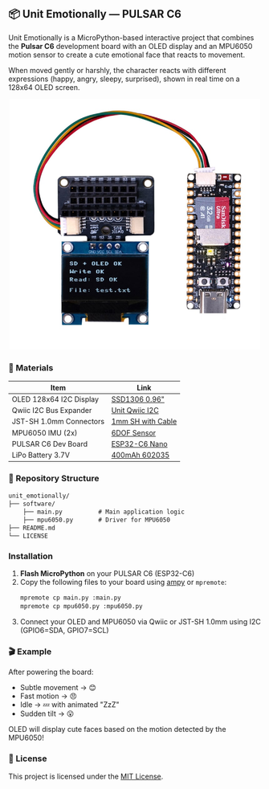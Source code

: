 ## 📦 Unit Emotionally — PULSAR C6


Unit Emotionally is a MicroPython-based interactive project that combines the **Pulsar C6** development board with an OLED display and an MPU6050 motion sensor to create a cute emotional face that reacts to movement.

When moved gently or harshly, the character reacts with different expressions (happy, angry, sleepy, surprised), shown in real time on a 128x64 OLED screen.

<p align="center">
    <img src="/hardware/resources/AR4606_UNIT_Pulsar_Nano_C6_ESP32C6.jpg" alt="AR4606 UNIT Pulsar Nano C6 ESP32C6" width="500" />
</p>

### 🔧 Materials

| Item | Link |
|------|------|
| OLED 128x64 I2C Display | [SSD1306 0.96"](https://uelectronics.com/producto/display-oled-azul-y-blanco-128x64-0-96-i2c-ssd1306/) |
| Qwiic I2C Bus Expander | [Unit Qwiic I2C](https://uelectronics.com/producto/unit-expansor-i2c-con-bus-qwiic/) |
| JST-SH 1.0mm Connectors | [1mm SH with Cable](https://uelectronics.com/producto/conectores-sh1-0mm-con-cable-28-awg-15cm/) |
| MPU6050 IMU (2x) | [6DOF Sensor](https://uelectronics.com/producto/imu-mpu6050-6-grados-de-libertad/) |
| PULSAR C6 Dev Board | [ESP32-C6 Nano](https://unit-electronics-mx.github.io/wiki_uelectronics/docs/Development_boards/Nano/nano_c6) |
| LiPo Battery 3.7V | [400mAh 602035](https://uelectronics.com/producto/bateria-lipo-3-7v-400mah-602035/) |


### 📂 Repository Structure

```
unit_emotionally/
├── software/
    ├── main.py          # Main application logic
    ├── mpu6050.py       # Driver for MPU6050
├── README.md
└── LICENSE
```


### Installation 

1. **Flash MicroPython** on your PULSAR C6 (ESP32-C6)
2. Copy the following files to your board using [ampy](https://github.com/scientifichackers/ampy) or `mpremote`:
   ```bash
   mpremote cp main.py :main.py
   mpremote cp mpu6050.py :mpu6050.py
   ```
3. Connect your OLED and MPU6050 via Qwiic or JST-SH 1.0mm using I2C (GPIO6=SDA, GPIO7=SCL)



### 🎬 Example

After powering the board:

- Subtle movement → 😊
- Fast motion → 😠
- Idle → 💤 with animated "ZzZ"
- Sudden tilt → 😮

OLED will display cute faces based on the motion detected by the MPU6050!


### 📝 License

This project is licensed under the [MIT License](LICENSE).
